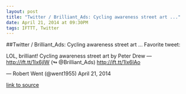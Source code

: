 ```yaml
---
layout: post
title: "Twitter / Brilliant_Ads: Cycling awareness street art ..."
date: April 21, 2014 at 09:30PM
tags: IFTTT, Twitter
---
```

##Twitter / Brilliant_Ads: Cycling awareness street art ...
Favorite tweet:

LOL, brilliant! Cycling awareness street art by Peter Drew — http://ift.tt/1lx6jIW (↬ @Brilliant_Ads) http://ift.tt/1lx6lAo

— Robert Went (@went1955) April 21, 2014

[link to source](http://ift.tt/1lx6jJ0) 

